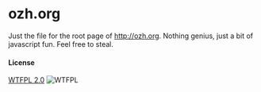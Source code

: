 # ozh.org

Just the file for the root page of http://ozh.org.
Nothing genius, just a bit of javascript fun. Feel free to steal.

#### License
[WTFPL 2.0](http://www.wtfpl.net/txt/copying/) ![WTFPL](http://www.wtfpl.net/wp-content/uploads/2012/12/wtfpl-badge-4.png "WTFPL")
